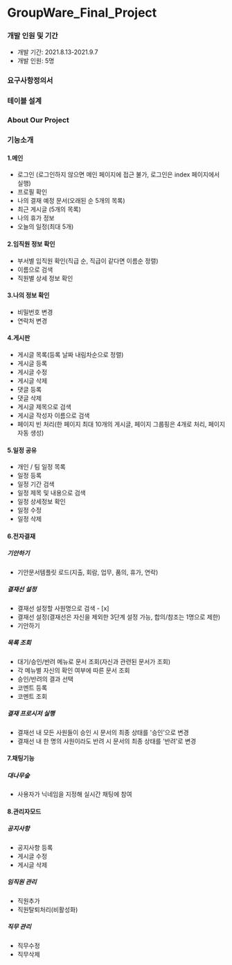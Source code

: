 # GroupWare_Final_Project

### 개발 인원 및 기간
- 개발 기간: 2021.8.13-2021.9.7
- 개발 인원: 5명
### 요구사항정의서


### 테이블 설계


### About Our Project

### 기능소개
#### 1.메인
 - 로그인 (로그인하지 않으면 메인 페이지에 접근 불가, 로그인은 index 페이지에서 실행)
 - 프로필 확인
 - 나의 결재 예정 문서(오래된 순 5개의 목록)
 - 최근 게시글 (5개의 목록)
 - 나의 휴가 정보
 - 오늘의 일정(최대 5개)

#### 2.임직원 정보 확인
 - 부서별 임직원 확인(직급 순, 직급이 같다면 이름순 정렬)
 - 이름으로 검색
 - 직원별 상세 정보 확인

#### 3.나의 정보 확인
 - 비밀번호 변경
 - 연락처 변경

#### 4.게시판
 - 게시글 목록(등록 날짜 내림차순으로 정렬)
 - 게시글 등록
 - 게시글 수정
 - 게시글 삭제
 - 댓글 등록
 - 댓글 삭제
 - 게시글 제목으로 검색
 - 게시글 작성자 이름으로 검색
 - 페이지 빈 처리(한 페이지 최대 10개의 게시글, 페이지 그룹핑은 4개로 처리, 페이지 자동 생성)

#### 5.일정 공유
 - 개인 / 팀 일정 목록
 - 일정 등록
 - 일정 기간 검색
 - 일정 제목 및 내용으로 검색
 - 일정 상세정보 확인
 - 일정 수정
 - 일정 삭제

#### 6.전자결재
 ##### 기안하기 
  - 기안문서템플릿 로드(지출, 회람, 업무, 품의, 휴가, 연락)
  ##### 결재선 설정 
   - 결재선 설정할 사원명으로 검색 - [x]
   - 결재선 설정(결재선은 자신을 제외한 3단계 설정 가능, 합의/참조는 1명으로 제한)
  - 기안하기
 ##### 목록 조회
  - 대기/승인/반려 메뉴로 문서 조회(자신과 관련된 문서가 조회)
  - 각 메뉴별 자신의 확인 여부에 따른 문서 조회
  - 승인/반려의 결과 선택
  - 코멘트 등록
  - 코멘트 조회
  ##### 결재 프로시저 실행 
   - 결재선 내 모든 사원들이 승인 시 문서의 최종 상태를 '승인'으로 변경
   - 결재선 내 한 명의 사원이라도 반려 시 문서의 최종 상태를 '반려'로 변경
 
 #### 7.채팅기능
  ##### 대나무숲
   - 사용자가 닉네임을 지정해 실시간 채팅에 참여
  
 #### 8.관리자모드
  ##### 공지사항
   - 공지사항 등록
   - 게시글 수정
   - 게시글 삭제
  ##### 임직원 관리
   - 직원추가
   - 직원탈퇴처리(비활성화)
  ##### 직무 관리
   - 직무수정
   - 직무삭제
